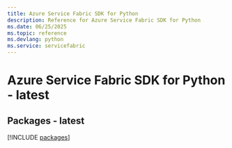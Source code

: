 ```yaml
---
title: Azure Service Fabric SDK for Python
description: Reference for Azure Service Fabric SDK for Python
ms.date: 06/25/2025
ms.topic: reference
ms.devlang: python
ms.service: servicefabric
---
```

# Azure Service Fabric SDK for Python - latest
## Packages - latest
[!INCLUDE [packages](service-fabric-index.md)]